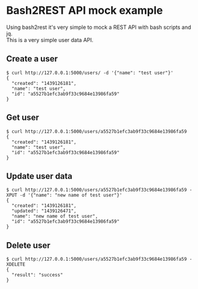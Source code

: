 # Bash2REST API mock example
Using bash2rest it's very simple to mock a REST API with bash scripts and jq.  
This is a very simple user data API.

## Create a user
```
$ curl http://127.0.0.1:5000/users/ -d '{"name": "test user"}'
{
  "created": "1439126181",
  "name": "test user",
  "id": "a5527b1efc3ab9f33c9684e13986fa59"
}
```

## Get user
```
$ curl http://127.0.0.1:5000/users/a5527b1efc3ab9f33c9684e13986fa59
{
  "created": "1439126181",
  "name": "test user",
  "id": "a5527b1efc3ab9f33c9684e13986fa59"
}
```

## Update user data
```
$ curl http://127.0.0.1:5000/users/a5527b1efc3ab9f33c9684e13986fa59 -XPUT -d '{"name": "new name of test user"}'
{
  "created": "1439126181",
  "updated": "1439126471",
  "name": "new name of test user",
  "id": "a5527b1efc3ab9f33c9684e13986fa59"
}
```

## Delete user
```
$ curl http://127.0.0.1:5000/users/a5527b1efc3ab9f33c9684e13986fa59 -XDELETE
{
  "result": "success"
}
```
